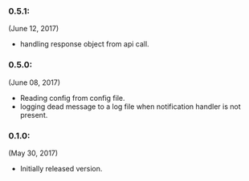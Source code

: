 ### 0.5.1:
(June 12, 2017)

- handling response object from api call.

### 0.5.0:
(June 08, 2017)

- Reading config from config file.
- logging dead message to a log file when notification handler is not present.

### 0.1.0:
(May 30, 2017)

- Initially released version.
